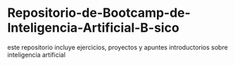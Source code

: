 # Repositorio-de-Bootcamp-de-Inteligencia-Artificial-B-sico
este repositorio incluye ejercicios, proyectos y apuntes introductorios sobre inteligencia artificial
